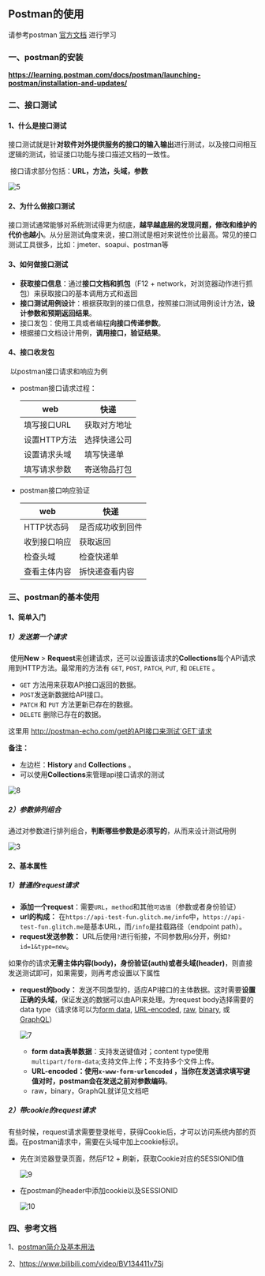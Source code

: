 ## Postman的使用

请参考postman [官方文档](https://learning.postman.com/docs/postman/launching-postman/introduction/) 进行学习

### 一、postman的安装

**https://learning.postman.com/docs/postman/launching-postman/installation-and-updates/**

### 二、接口测试

#### 1、什么是接口测试

​	接口测试就是针**对软件对外提供服务的接口的输入输出**进行测试，以及接口间相互逻辑的测试，验证接口功能与接口描述文档的一致性。

​	接口请求部分包括：**URL，方法，头域，参数**

![5](E:\java面试\Study_Repositories\学习笔记\postman\5.jpg)

#### 2、为什么做接口测试

​	接口测试通常能够对系统测试得更为彻底，**越早越底层的发现问题，修改和维护的代价也越小**。从分层测试角度来说，接口测试是相对来说性价比最高。常见的接口测试工具很多，比如：jmeter、soapui、postman等

#### 3、如何做接口测试

- **获取接口信息**：通过**接口文档和抓包**（F12 + network，对浏览器动作进行抓包）来获取接口的基本调用方式和返回
- **接口测试用例设计**：根据获取到的接口信息，按照接口测试用例设计方法，**设计参数和预期返回结果**。
- 接口发包：使用工具或者编程**向接口传递参数**。
- 根据接口文档设计用例，**调用接口，验证结果**。

#### 4、接口收发包

​	以postman接口请求和响应为例

- postman接口请求过程：

  | web      | 快递     |
  | -------- | ------ |
  | 填写接口URL  | 获取对方地址 |
  | 设置HTTP方法 | 选择快递公司 |
  | 设置请求头域   | 填写快递单  |
  | 填写请求参数   | 寄送物品打包 |

- postman接口响应验证

  | web     | 快递       |
  | ------- | -------- |
  | HTTP状态码 | 是否成功收到回件 |
  | 收到接口响应  | 获取返回     |
  | 检查头域    | 检查快递单    |
  | 查看主体内容  | 拆快递查看内容  |


### 三、postman的基本使用

#### 1、简单入门

##### 1）发送第一个请求

​	使用**New** > **Request**来创建请求，还可以设置该请求的**Collections**每个API请求用到HTTP方法。最常用的方法有 `GET`, `POST`, `PATCH`, `PUT`, 和 `DELETE` 。

- `GET` 方法用来获取API接口返回的数据。
- `POST`发送新数据给API接口。
- `PATCH` 和 `PUT` 方法更新已存在的数据。
- `DELETE` 删除已存在的数据。

这里用 http://postman-echo.com/get的API接口来测试`GET`请求

**备注：**

- 左边栏：**History** and **Collections** 。
- 可以使用**Collections**来管理api接口请求的测试 

![8](E:\java面试\Study_Repositories\学习笔记\postman\8.jpg)

##### 2）参数排列组合

​	通过对参数进行排列组合，**判断哪些参数是必须写的**，从而来设计测试用例

![3](E:\java面试\Study_Repositories\学习笔记\postman\3.jpg)

#### 2、基本属性

##### 1）普通的request请求

- **添加一个request**：需要`URL`，`method`和其他`可选值`（参数或者身份验证）
- **url的构成：** 在`https://api-test-fun.glitch.me/info`中，`https://api-test-fun.glitch.me`是基本URL，而`/info`是挂载路径（endpoint path）。
- **request发送参数：** URL后使用`?`进行衔接，不同参数用`&`分开，例如`?id=1&type=new`。

如果你的请求**无需主体内容(body)，身份验证(auth)或者头域(header)**，则直接发送测试即可，如果需要，则再考虑设置以下属性

- **request的body：** 发送不同类型的，适应API接口的主体数据。这时需要**设置正确的头域**，保证发送的数据可以由API来处理。为request body选择需要的data type（请求体可以为[form data](https://learning.postman.com/docs/postman/sending-api-requests/requests/#form-data), [URL-encoded](https://learning.postman.com/docs/postman/sending-api-requests/requests/#url-encoded), [raw](https://learning.postman.com/docs/postman/sending-api-requests/requests/#raw-data), [binary](https://learning.postman.com/docs/postman/sending-api-requests/requests/#binary-data), 或[GraphQL](https://learning.postman.com/docs/postman/sending-api-requests/requests/#graphql)）

  ![7](E:\java面试\Study_Repositories\学习笔记\postman\7.jpg)

  - **form data表单数据**：支持发送键值对；content type使用`multipart/form-data`;支持文件上传；不支持多个文件上传。
  - **URL-encoded：**使用`x-www-form-urlencoded` ，当你在发送请求填写键值对时，postman会在发送之前**对参数编码**。
  - raw，binary，GraphQL就详见文档吧

##### 2）带cookie的request请求

​	有些时候，request请求需要登录帐号，获得Cookie后，才可以访问系统内部的页面。在postman请求中，需要在头域中加上cookie标识。

- 先在浏览器登录页面，然后F12 + 刷新，获取Cookie对应的SESSIONID值

  ![9](E:\java面试\Study_Repositories\学习笔记\postman\9.jpg)

- 在postman的header中添加cookie以及SESSIONID

  ![10](E:\java面试\Study_Repositories\学习笔记\postman\10.jpg)

### 四、参考文档

1、[postman简介及基本用法](https://www.cnblogs.com/imyalost/p/8480288.html)

2、https://www.bilibili.com/video/BV134411v7Sj
